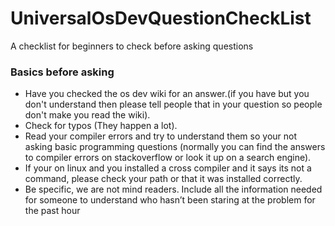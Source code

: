 # UniversalOsDevQuestionCheckList
A checklist for beginners to check before asking questions


### Basics before asking
- Have you checked the os dev wiki for an answer.(if you have but you don't understand then please tell people that in your question so people don't make you read the wiki).
- Check for typos (They happen a lot).
- Read your compiler errors and try to understand them so your not asking basic programming questions (normally you can find the answers to compiler errors on stackoverflow or look it up on a search engine).
- If your on linux and you installed a cross compiler and it says its not a command, please check your path or that it was installed correctly.
- Be specific, we are not mind readers. Include all the information needed for someone to understand who hasn’t been staring at the problem for the past hour
